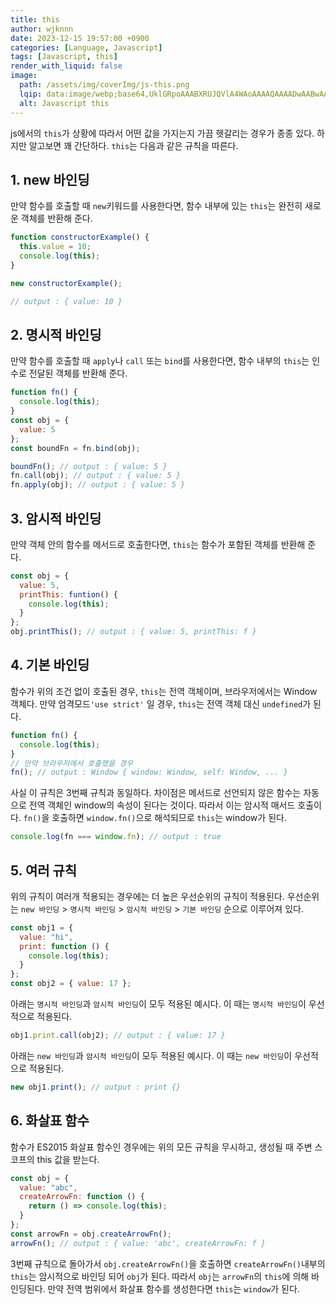 ```yaml
---
title: this
author: wjknnn
date: 2023-12-15 19:57:00 +0900
categories: [Language, Javascript]
tags: [Javascript, this]
render_with_liquid: false
image:
  path: /assets/img/coverImg/js-this.png
  lqip: data:image/webp;base64,UklGRpoAAABXRUJQVlA4WAoAAAAQAAAADwAABwAAQUxQSDIAAAARL0AmbZurmr57yyIiqE8oiG0bejIYEQTgqiDA9vqnsUSI6H+oAERp2HZ65qP/VIAWAFZQOCBCAAAA8AEAnQEqEAAIAAVAfCWkAALp8sF8rgRgAP7o9FDvMCkMde9PK7euH5M1m6VWoDXf2FkP3BqV0ZYbO6NA/VFIAAAA
  alt: Javascript this
---
```


js에서의 `this`가 상황에 따라서 어떤 값을 가지는지 가끔 헷갈리는 경우가 종종 있다.
하지만 알고보면 꽤 간단하다.
`this`는 다음과 같은 규칙을 따른다.

## 1. new 바인딩

만약 함수를 호출할 때 `new`키워드를 사용한다면, 함수 내부에 있는 `this`는 완전히 새로운 객체를 반환해 준다.

```js
function constructorExample() {
  this.value = 10;
  console.log(this);
}

new constructorExample();

// output : { value: 10 }
```

## 2. 명시적 바인딩

만약 함수를 호출할 때 `apply`나 `call` 또는 `bind`를 사용한다면, 함수 내부의 `this`는 인수로 전달된 객체를 반환해 준다.

```js
function fn() {
  console.log(this);
}
const obj = {
  value: 5
};
const boundFn = fn.bind(obj);

boundFn(); // output : { value: 5 }
fn.call(obj); // output : { value: 5 }
fn.apply(obj); // output : { value: 5 }
```

## 3. 암시적 바인딩

만약 객체 안의 함수를 메서드로 호출한다면, `this`는 함수가 포함된 객체를 반환해 준다.

```js
const obj = {
  value: 5,
  printThis: funtion() {
    console.log(this);
  }
};
obj.printThis(); // output : { value: 5, printThis: f }
```

## 4. 기본 바인딩

함수가 위의 조건 없이 호출된 경우, `this`는 전역 객체이며, 브라우저에서는 Window 객체다.
만약 엄격모드`'use strict'` 일 경우, `this`는 전역 객체 대신 `undefined`가 된다.

```js
function fn() {
  console.log(this);
}
// 만약 브라우저에서 호출했을 경우
fn(); // output : Window { window: Window, self: Window, ... }
```

사실 이 규칙은 3번째 규칙과 동일하다. 차이점은 메서드로 선언되지 않은 함수는 자동으로 전역 객체인 window의 속성이 된다는 것이다.
따라서 이는 암시적 매서드 호출이다. `fn()`을 호출하면 `window.fn()`으로 해석되므로 `this`는 window가 된다.

```js
console.log(fn === window.fn); // output : true
```

## 5. 여러 규칙

위의 규칙이 여러개 적용되는 경우에는 더 높은 우선순위의 규칙이 적용된다.
우선순위는 `new 바인딩` > `명시적 바인딩` > `암시적 바인딩` > `기본 바인딩` 순으로 이루어져 있다.

```js
const obj1 = {
  value: "hi",
  print: function () {
    console.log(this);
  }
};
const obj2 = { value: 17 };
```

아래는 `명시적 바인딩`과 `암시적 바인딩`이 모두 적용된 예시다. 이 때는 `명시적 바인딩`이 우선적으로 적용된다.

```js
obj1.print.call(obj2); // output : { value: 17 }
```

아래는 `new 바인딩`과 `암시적 바인딩`이 모두 적용된 예시다. 이 때는 `new 바인딩`이 우선적으로 적용된다.

```js
new obj1.print(); // output : print {}
```

## 6. 화살표 함수

함수가 ES2015 화살표 함수인 경우에는 위의 모든 규칙을 무시하고, 생성될 때 주변 스코프의 this 값을 받는다.

```js
const obj = {
  value: "abc",
  createArrowFn: function () {
    return () => console.log(this);
  }
};
const arrowFn = obj.createArrowFn();
arrowFn(); // output : { value: 'abc', createArrowFn: f }
```

3번째 규칙으로 돌아가서 `obj.createArrowFn()`을 호출하면 `createArrowFn()`내부의 `this`는 암시적으로 바인딩 되어 `obj`가 된다. 따라서 `obj`는 `arrowFn`의 `this`에 의해 바인딩된다.
만약 전역 범위에서 화살표 함수를 생성한다면 `this`는 `window`가 된다.
